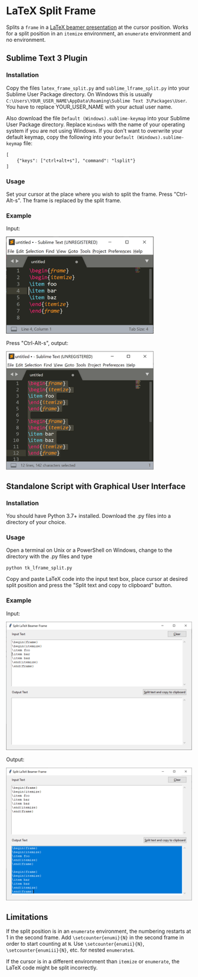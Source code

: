 # LaTeX Split Frame

Splits a `frame` in a [LaTeX beamer presentation](https://en.wikibooks.org/wiki/LaTeX/Presentations) at the cursor position. Works for a split position in an `itemize` environment, an `enumerate` environment and no environment.

## Sublime Text 3 Plugin

### Installation

Copy the files `latex_frame_split.py` and `sublime_lframe_split.py` into your Sublime User Package directory. On Windows this is usually `C:\Users\YOUR_USER_NAME\AppData\Roaming\Sublime Text 3\Packages\User`. You have to replace YOUR_USER_NAME with your actual user name.

Also download the file `Default (Windows).sublime-keymap` into your Sublime User Package directory. Replace `Windows` with the name of your operating system if you are not using Windows. If you don't want to overwrite your default keymap, copy the following into your `Default (Windows).sublime-keymap` file:
```
[
	{"keys": ["ctrl+alt+s"], "command": "lsplit"}
]
```

### Usage

Set your cursor at the place where you wish to split the frame. Press "Ctrl-Alt-s". The frame is replaced by the split frame.

### Example

Input:

<img src="screenshots/sublime_before.png" width="400" />

Press "Ctrl-Alt-s", output:

<img src="screenshots/sublime_after.png" width="400" />


## Standalone Script with Graphical User Interface

### Installation

You should have Python 3.7+ installed. Download the .py files into a directory of your choice. 

### Usage

Open a terminal on Unix or a PowerShell on Windows, change to the directory with the .py files and type
```
python tk_lframe_split.py
```
Copy and paste LaTeX code into the input text box, place cursor at desired split position and press the "Split text and copy to clipboard" button.

### Example

Input:

<img src="screenshots/before.png" width="600" />

Output:

<img src="screenshots/after.png" width="600" />

## Limitations

If the split position is in an `enumerate` environment, the numbering restarts at 1 in the second frame. Add `\setcounter{enumi}{N}` in the second frame in order to start counting at `N`. Use `\setcounter{enumii}{N}`, `\setcounter{enumiii}{N}`, etc. for nested `enumerate`s.

If the cursor is in a different environment than `itemize` or `enumerate`, the LaTeX code might be split incorrectly.
